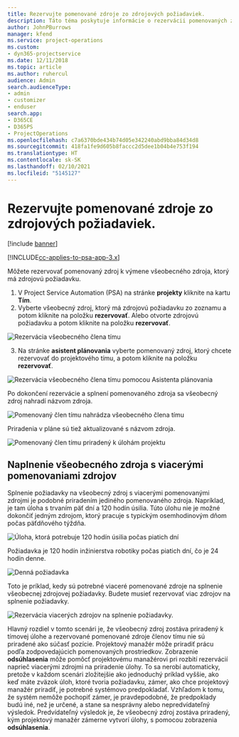 ```yaml
---
title: Rezervujte pomenované zdroje zo zdrojových požiadaviek.
description: Táto téma poskytuje informácie o rezervácii pomenovaných zdrojov pre požiadavku na všeobecné zdroje.
author: JohnPBurrows
manager: kfend
ms.service: project-operations
ms.custom:
- dyn365-projectservice
ms.date: 12/11/2018
ms.topic: article
ms.author: ruhercul
audience: Admin
search.audienceType:
- admin
- customizer
- enduser
search.app:
- D365CE
- D365PS
- ProjectOperations
ms.openlocfilehash: c7a6370bde434b74d05e342240abd9bba84d34d8
ms.sourcegitcommit: 418fa1fe9d605b8faccc2d5dee1b04b4e753f194
ms.translationtype: HT
ms.contentlocale: sk-SK
ms.lasthandoff: 02/10/2021
ms.locfileid: "5145127"
---
```

# <a name="book-named-resources-from-resource-requirements"></a>Rezervujte pomenované zdroje zo zdrojových požiadaviek.

[!include [banner](../includes/psa-now-project-operations.md)]

[!INCLUDE[cc-applies-to-psa-app-3.x](../includes/cc-applies-to-psa-app-3x.md)]

Môžete rezervovať pomenovaný zdroj k výmene všeobecného zdroja, ktorý má zdrojovú požiadavku.

1. V Project Service Automation (PSA) na stránke **projekty** kliknite na kartu **Tím**.
2. Vyberte všeobecný zdroj, ktorý má zdrojovú požiadavku zo zoznamu a potom kliknite na položku **rezervovať**. Alebo otvorte zdrojovú požiadavku a potom kliknite na položku **rezervovať**.


![Rezervácia všeobecného člena tímu](media/RM-how-to-14.png)


3. Na stránke **asistent plánovania** vyberte pomenovaný zdroj, ktorý chcete rezervovať do projektového tímu, a potom kliknite na položku **rezervovať**.

![Rezervácia všeobecného člena tímu pomocou Asistenta plánovania](media/RM-how-to-15.png)

Po dokončení rezervácie a splnení pomenovaného zdroja sa všeobecný zdroj nahradí názvom zdroja.

![Pomenovaný člen tímu nahrádza všeobecného člena tímu](media/RM-how-to-16.png)

Priradenia v pláne sú tiež aktualizované s názvom zdroja.

![Pomenovaný člen tímu priradený k úlohám projektu](media/RM-how-to-17.png)

## <a name="fulfill-a-generic-resource-with-multiple-named-resources"></a>Naplnenie všeobecného zdroja s viacerými pomenovaniami zdrojov
Splnenie požiadavky na všeobecný zdroj s viacerými pomenovanými zdrojmi je podobné priradením jediného pomenovaného zdroja. Napríklad, je tam úloha s trvaním päť dní a 120 hodín úsilia. Túto úlohu nie je možné dokončiť jedným zdrojom, ktorý pracuje s typickým osemhodinovým dňom počas päťdňového týždňa. 

![Úloha, ktorá potrebuje 120 hodín úsilia počas piatich dní](media/RM-how-to-21.png)

Požiadavka je 120 hodín inžinierstva robotiky počas piatich dní, čo je 24 hodín denne.

![Denná požiadavka](media/RM-how-to-22.png)

Toto je príklad, kedy sú potrebné viaceré pomenované zdroje na splnenie všeobecnej zdrojovej požiadavky. Budete musieť rezervovať viac zdrojov na splnenie požiadavky.

![Rezervácia viacerých zdrojov na splnenie požiadavky.](media/RM-how-to-23.png)

Hlavný rozdiel v tomto scenári je, že všeobecný zdroj zostáva priradený k tímovej úlohe a rezervované pomenované zdroje členov tímu nie sú priradené ako súčasť pozície. Projektový manažér môže priradiť prácu podľa zodpovedajúcich pomenovaných prostriedkov. Zobrazenie **odsúhlasenia** môže pomôcť projektovému manažérovi pri rozbití rezervácií naprieč viacerými zdrojmi na priradenie úlohy. To sa nerobí automaticky, pretože v každom scenári zložitejšie ako jednoduchý príklad vyššie, ako keď máte zväzok úloh, ktoré tvoria požiadavku, zámer, ako chce projektový manažér priradiť, je potrebné systémovo predpokladať. Vzhľadom k tomu, že systém nemôže pochopiť zámer, je pravdepodobné, že predpoklady budú iné, než je určené, a stane sa nesprávny alebo nepredvídateľný výsledok. Predvídateľný výsledok je, že všeobecný zdroj zostáva priradený, kým projektový manažér zámerne vytvorí úlohy, s pomocou zobrazenia **odsúhlasenia**.


